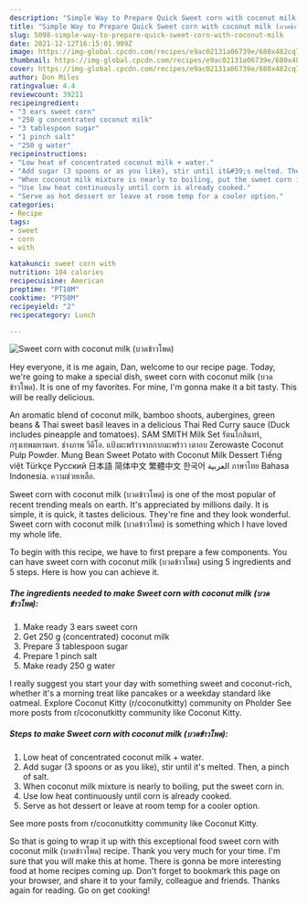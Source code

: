 ```yaml
---
description: "Simple Way to Prepare Quick Sweet corn with coconut milk (บวดข้าวโพด)"
title: "Simple Way to Prepare Quick Sweet corn with coconut milk (บวดข้าวโพด)"
slug: 5098-simple-way-to-prepare-quick-sweet-corn-with-coconut-milk
date: 2021-12-12T16:15:01.909Z
image: https://img-global.cpcdn.com/recipes/e9ac02131a06739e/680x482cq70/sweet-corn-with-coconut-milk-บวดขาวโพด-recipe-main-photo.jpg
thumbnail: https://img-global.cpcdn.com/recipes/e9ac02131a06739e/680x482cq70/sweet-corn-with-coconut-milk-บวดขาวโพด-recipe-main-photo.jpg
cover: https://img-global.cpcdn.com/recipes/e9ac02131a06739e/680x482cq70/sweet-corn-with-coconut-milk-บวดขาวโพด-recipe-main-photo.jpg
author: Don Miles
ratingvalue: 4.4
reviewcount: 39211
recipeingredient:
- "3 ears sweet corn"
- "250 g concentrated coconut milk"
- "3 tablespoon sugar"
- "1 pinch salt"
- "250 g water"
recipeinstructions:
- "Low heat of concentrated coconut milk + water."
- "Add sugar (3 spoons or as you like), stir until it&#39;s melted. Then, a pinch of salt."
- "When coconut milk mixture is nearly to boiling, put the sweet corn in."
- "Use low heat continuously until corn is already cooked."
- "Serve as hot dessert or leave at room temp for a cooler option."
categories:
- Recipe
tags:
- sweet
- corn
- with

katakunci: sweet corn with 
nutrition: 104 calories
recipecuisine: American
preptime: "PT10M"
cooktime: "PT58M"
recipeyield: "2"
recipecategory: Lunch

---
```



![Sweet corn with coconut milk (บวดข้าวโพด)](https://img-global.cpcdn.com/recipes/e9ac02131a06739e/680x482cq70/sweet-corn-with-coconut-milk-บวดขาวโพด-recipe-main-photo.jpg)

Hey everyone, it is me again, Dan, welcome to our recipe page. Today, we're going to make a special dish, sweet corn with coconut milk (บวดข้าวโพด). It is one of my favorites. For mine, I'm gonna make it a bit tasty. This will be really delicious.

An aromatic blend of coconut milk, bamboo shoots, aubergines, green beans &amp; Thai sweet basil leaves in a delicious Thai Red Curry sauce (Duck includes pineapple and tomatoes). SAM SMITH Milk Set รัตนโกสินทร์, กรุงเทพมหานคร. ช่างภาพ วีดีโอ. แป้งมะพร้าวจากกากมะพร้าว เตาอบ Zerowaste Coconut Pulp Powder. Mung Bean Sweet Potato with Coconut Milk Dessert Tiếng việt Türkçe Русский 日本語 简体中文 繁體中文 한국어 العربية ภาษาไทย Bahasa Indonesia. ความช่วยเหลือ.

Sweet corn with coconut milk (บวดข้าวโพด) is one of the most popular of recent trending meals on earth. It's appreciated by millions daily. It is simple, it is quick, it tastes delicious. They're fine and they look wonderful. Sweet corn with coconut milk (บวดข้าวโพด) is something which I have loved my whole life.


To begin with this recipe, we have to first prepare a few components. You can have sweet corn with coconut milk (บวดข้าวโพด) using 5 ingredients and 5 steps. Here is how you can achieve it.

<!--inarticleads1-->

##### The ingredients needed to make Sweet corn with coconut milk (บวดข้าวโพด):

1. Make ready 3 ears sweet corn
1. Get 250 g (concentrated) coconut milk
1. Prepare 3 tablespoon sugar
1. Prepare 1 pinch salt
1. Make ready 250 g water


I really suggest you start your day with something sweet and coconut-rich, whether it&#39;s a morning treat like pancakes or a weekday standard like oatmeal. Explore Coconut Kitty (r/coconutkitty) community on Pholder See more posts from r/coconutkitty community like Coconut Kitty. 

<!--inarticleads2-->

##### Steps to make Sweet corn with coconut milk (บวดข้าวโพด):

1. Low heat of concentrated coconut milk + water.
1. Add sugar (3 spoons or as you like), stir until it&#39;s melted. Then, a pinch of salt.
1. When coconut milk mixture is nearly to boiling, put the sweet corn in.
1. Use low heat continuously until corn is already cooked.
1. Serve as hot dessert or leave at room temp for a cooler option.


See more posts from r/coconutkitty community like Coconut Kitty. 

So that is going to wrap it up with this exceptional food sweet corn with coconut milk (บวดข้าวโพด) recipe. Thank you very much for your time. I'm sure that you will make this at home. There is gonna be more interesting food at home recipes coming up. Don't forget to bookmark this page on your browser, and share it to your family, colleague and friends. Thanks again for reading. Go on get cooking!

